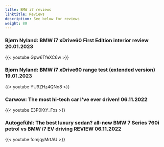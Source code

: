 ```yaml
---
title: BMW i7 reviews
linktitle: Reviews
description: See below for reviews
weight: 80
---
```

### Bjørn Nyland: BMW i7 xDrive60 First Edition interior review 20.01.2023

{{< youtube Gpw6TfeXC6w >}}
### Bjørn Nyland: BMW i7 xDrive60 range test (extended version) 19.01.2023

{{< youtube YU9ZHz4QNo8 >}}
### Carwow: The most hi-tech car I've ever driven! 06.11.2022

{{< youtube E3P0KtY_Fxs >}}
### Autogefühl: The best luxury sedan? all-new BMW 7 Series 760i petrol vs BMW i7 EV driving REVIEW 06.11.2022

{{< youtube fomjqyMrtAU >}}
